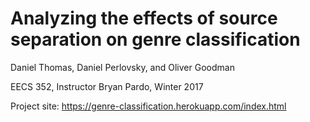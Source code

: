 
# Analyzing the effects of source separation on genre classification

Daniel Thomas, Daniel Perlovsky, and Oliver Goodman

EECS 352, Instructor Bryan Pardo, Winter 2017

Project site: https://genre-classification.herokuapp.com/index.html

